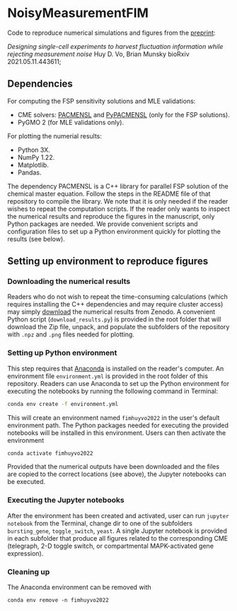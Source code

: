 # NoisyMeasurementFIM
Code to reproduce numerical simulations and figures from the [preprint](https://doi.org/10.1101/2021.05.11.443611):

_Designing single-cell experiments to harvest fluctuation information while rejecting measurement noise_
Huy D. Vo, Brian Munsky
bioRxiv 2021.05.11.443611;

## Dependencies
For computing the FSP sensitivity solutions and MLE validations:
- CME solvers: [PACMENSL](https://github.com/voduchuy/pacmensl) and [PyPACMENSL](https://github.com/voduchuy/pypacmensl) (only for the FSP solutions).
- PyGMO 2 (for MLE validations only).

For plotting the numerial results:
- Python 3X.
- NumPy 1.22.
- Matplotlib.
- Pandas.

The dependency PACMENSL is a C++ library for parallel FSP solution of the chemical master equation. Follow the steps in the README file of that repository to compile the library. We note that it is only needed if the reader wishes to repeat the computation scripts. If the reader only wants to inspect the numerical results and reproduce the figures in the manuscript, only Python packages are needed. We provide convenient scripts and configuration files to set up a Python environment quickly for plotting the results (see below).

## Setting up environment to reproduce figures
### Downloading the numerical results
Readers who do not wish to repeat the time-consuming calculations (which requires installing the C++ dependencies and may require cluster access) may simply [download](https://zenodo.org/record/6354728/files/zenodo_upload.zip?download=1) the numerical results from Zenodo. A convenient Python script (`download_results.py`) is provided in the root folder that will download the Zip file, unpack, and populate the subfolders of the repository with `.npz` and `.png` files needed for plotting.

### Setting up Python environment
This step requires that [Anaconda](https://www.anaconda.com/) is installed on the reader's computer. An environment file `environment.yml` is provided in the root folder of this repository. Readers can use Anaconda to set up the Python environment for executing the notebooks by running the following command in Terminal:
```zsh
conda env create -f environment.yml
```

This will create an environment named `fimhuyvo2022` in the user's default environment path. The Python packages needed for executing the provided notebooks will be installed in this environment. Users can then activate the environment
```zsh
conda activate fimhuyvo2022
```
Provided that the numerical outputs have been downloaded and the files are copied to the correct locations (see above), the Jupyter notebooks can be executed.

### Executing the Jupyter notebooks
After the environment has been created and activated, user can run `jupyter notebook` from the Terminal, change dir to one of the subfolders `bursting_gene`, `toggle_switch`, `yeast`. A single Jupyter notebook is provided in each subfolder that produce all figures related to the corresponding CME (telegraph, 2-D toggle switch, or compartmental MAPK-activated gene expression). 

### Cleaning up
The Anaconda environment can be removed with
```
conda env remove -n fimhuyvo2022
```

